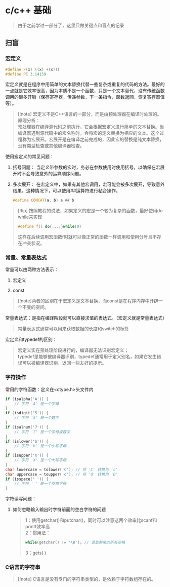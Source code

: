 # c/c++ 基础

> 由于之前学过一部分了，这里只做关键点和盲点的记录

## 扫盲

### 宏定义

```cpp
#define F(x) ((x) +(x)))
#define PI 3.14159
```
宏定义就是在程序中用简单的文本替换代替一些复杂或重复的代码的方法。最好的一点就是它效率很高，因为本质不是一个函数，只是一个文本替代，没有传统函数调用的很多开销（保存寄存器，传递参数，下一条指令，函数返回，恢复寄存器值等）。
>[!note] 宏定义不是C++语言的一部分，而是由预处理器在编译时处理的。<br> 原理分析：<br> 预处理器在编译源代码之前执行，它会根据宏定义进行简单的文本替换。当编译器遇到源代码中的宏名称时，会将宏的定义替换为相应的文本。这个过程称为宏展开。宏展开是在编译之前完成的，因此宏的替换是纯文本替换，没有类型检查或其他编译器检查。

使用宏定义的常见问题：
1. 括号问题： 当定义带参数的宏时，务必在参数使用时使用括号，以确保在宏展开时不会导致意外的运算顺序问题。

2. 多次展开： 在宏定义中，如果有其他宏调用，宏可能会被多次展开，导致意外结果。这种情况下，可以使用##运算符进行粘合操作。

    ```cpp
    #define CONCAT(a, b) a ## b
    ```

>[!tip] 按照教程的说法，如果定义的宏是一个较为复杂的函数，最好使用do while来实现
>```cpp
>#define f() do{...;}while(0)
>```
>这样在后续调用宏函数f时就可以像正常的函数一样调用和使用分号且不存在冲突状况。 

### 常量、常量表达式

常量可以由两种方法表示：

1. 宏定义

2. const

> [!note]两者的区别在于宏定义是文本替换，而const是在程序内存中开辟一个不变的空间。

常量表达式：是指在编译阶段就可以直接求值的表达式。（宏定义就是常量表达式）

> 常量表达式通常可以用来获取数据的长度和switch的标签

宏定义和typedef的区别：

> 宏定义实在预处理阶段进行的，编译器无法识别宏定义；<br> typedef是能够被编译器识别，typedef通常用于定义别名，如果它发生错误可以被编译器识别，返回一些友好的提示。

### 字符操作

常用的字符函数：定义在\<ctype.h\>头文件内
```cpp
if (isalpha('A')) {
    // 字符 'A' 是一个字母
}
if (isdigit('5')) {
    // 字符 '5' 是一个数字
}
if (isalnum('7')) {
    // 字符 '7' 是一个字母或数字
}
if (islower('b')) {
    // 字符 'b' 是一个小写字母
}
if (isupper('X')) {
    // 字符 'X' 是一个大写字母
}
char lowercase = tolower('C'); // 将 'C' 转换为 'c'
char uppercase = toupper('d'); // 将 'd' 转换为 'D'
if (isspace(' ')) {
    // 字符 ' ' 是一个空白字符
}
```
字符读写问题：

1. 如何忽略输入输出时字符前面的空白字符的问题

    > 1：使用getchar()和putchar()，同时可以注意这两个效率比scanf和printf效率高<br> 
    > 2：惯用法：
    >```cpp
    >while(getchar() != '\n'); // 读取剩余的所有空格
    >```
    > 3：gets( )

### C语言的字符串

>[!note] C语言是没有专门的字符串类型的，是依赖于字符数组存在的。